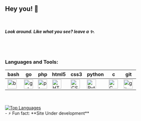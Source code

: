 ## Hey you! 👋

<!--
**xd3bu9/xd3bu9** is a ✨ _special_ ✨ repository because its `README.md` (this file) appears on your GitHub profile.

Here are some ideas to get you started:

- 🔭 I’m currently working on ...
- 🌱 I’m currently learning ...
- 👯 I’m looking to collaborate on ...
- 🤔 I’m looking for help with ...
- 💬 Ask me about ...
- 📫 How to reach me: ...
- 😄 Pronouns: ...
- ⚡ Fun fact: ...
-->
<br/>

##### Look around. Like what you see? leave a ✨.

<br />
<br />

### Languages and Tools:
|bash|go|php|html5|css3|python|c|git|
|----------|----------|----------|----------|----------|----------|----------|----------|
|<img src="https://cdn.jsdelivr.net/gh/devicons/devicon/icons/bash/bash-plain.svg" alt="bash" width="30" height="30"/>|<img src="https://cdn.jsdelivr.net/gh/devicons/devicon/icons/go/go-original.svg" alt="golang" width="30" height="30"/>|<img src="https://cdn.jsdelivr.net/gh/devicons/devicon/icons/php/php-original.svg" alt="php" width="30" height="30"/>|<img align="left" alt="HTML5" width="30" height="30" src="https://cdn.jsdelivr.net/gh/devicons/devicon/icons/html5/html5-original.svg" />|<img align="left" alt="CSS3" width="30" height="30" src="https://cdn.jsdelivr.net/gh/devicons/devicon/icons/css3/css3-original.svg" />|<img align="left" alt="Python" width="30" height="30" src="https://cdn.jsdelivr.net/gh/devicons/devicon/icons/python/python-original.svg"/>|<img align="left" alt="C" width="30" height="30" src="https://cdn.jsdelivr.net/gh/devicons/devicon/icons/c/c-original.svg"/>|<img align="left" alt="git" width="30" height="30" src="https://www.vectorlogo.zone/logos/git-scm/git-scm-icon.svg"/>
<br />
<br />
<a href="https://github.com/xd3bu9" align="left"><img src="https://github-readme-stats.vercel.app/api/top-langs/?username=xd3bu9&langs_count=10&title_color=ffffff&text_color=ffffff&icon_color=0891b2&bg_color=212830&hide_border=true&locale=en&custom_title=Language%20%Stats" alt="Top Languages" /></a>
<br />
- ⚡ Fun fact: **Site Under development**

